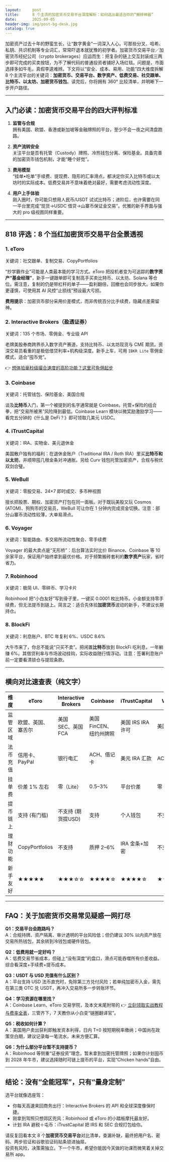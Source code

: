```yaml
---
layout:     post
title:      8 个主流的加密货币交易平台深度解析：如何选出最适合你的“搬砖神器”
date:       2025-09-05
header-img: img/post-bg-desk.jpg
catalog: true
---
```


加密资产过去十年的野蛮生长，让“数字黄金”一词深入人心。可那些分叉、哈希、私钥、共识机制等专业词汇，常常吓退本就犹豫的初学者。加密货币交易平台／加密货币经纪公司（crypto brokerages）应运而生：把复杂的链上交互封装成三两步即可完成的买卖按钮，为不了解代码的普通投资者铺好入场红毯。问题是，市面选择多如牛毛，真假李逵难辨。下文将以“安全、成本、易用、功能”四大维度拆解 8 个主流平台的关键词：**加密货币、交易平台、数字资产、低费交易、社交跟单、比特币、以太坊、加密货币钱包**。读完后，你将拥有 360° 比较清单，并明晰下一步开户路径。

---

## 入门必读：加密货币交易平台的四大评判标准

1. **监管与合规**  
   拥有美国、欧盟、香港或新加坡等金融牌照的平台，至少不会一夜之间清盘跑路。

2. **资产流转安全**  
   关注平台是否有托管（Custody）牌照、冷热钱包分离、保险基金。具备完善的加密货币钱包机制，才能“睡个好觉”。

3. **费用模型**  
   “挂单•吃单”手续费、提现费、隐形的汇率滑点，都决定你买入比特币或以太坊时的实际成本。低费交易并不意味着绝对最好，需要考虑流动性深度。

4. **用户上手体验**  
   刚入圈时，你可能只想用人民币/USDT 试试比特币；进阶后，也许需要在同一平台里完成“现货→USDC 借贷→山寨币保证金交易”。优雅的新手界面与强大的 pro 级视图同样重要。

---

## 818 评选：8 个当红加密货币交易平台全景透视

### 1. eToro  
关键词：社交跟单、复制交易、CopyPortfolios

“抄学霸作业”可能是人类最本能的学习方式。eToro 把投机者变为可追踪的**数字资产“基金经理”**，新手一键跟单即可复制高手买卖比特币、以太坊、Solana 等仓位。需注意，复制的仍是带杠杆的单子——盈利翻倍，回撤也会同步放大。如果你更谨慎，可使用其 AI 风控“止损线”预设最大亏损。

**费用提示**：加密货币部分采用价差模式，而非传统百分比手续费，隐藏点差需留神。

### 2. Interactive Brokers（盈透证券）  
关键词：135 个市场、零佣金、专业级 API

老牌美股券商跨界杀入数字资产赛道，支持比特币、以太坊现货与 CME 期货。资深交易员看重的是极低借贷利率+机构级深度。新手上车，可用 `IBKR Lite` 零佣金模式，适合“囤币党”。

👉 [想体验毫秒级撮合速度的高阶功能？这里可免佣起步](https://okxdog.com/)

### 3. Coinbase  
关键词：托管钱包、保险基金、美国合规

谈及**比特币**入门，第一个被提到的名字通常就是 Coinbase。托管+保险的组合拳，把“交易所被黑”风险降到最低。Coinbase Learn 模块以微奖励激励学习——看完五分钟的《什么是 DeFi？》即可领取几美元 USDC。

### 4. iTrustCapital  
关键词：IRA、实物金、美元退休金

美国散户独有的福利：在退休金账户（Traditional IRA / Roth IRA）里买**比特币和以太坊**，并顺带囤几根金条对冲通胀。另给 Curv 钱包托管加密资产，合规与税优双剑合璧。

### 5. WeBull  
关键词：零股交易、24×7 即时成交、多币种视图

擅长把股票、期权、加密资产打包在同一面板。对于既玩美股又玩 Cosmos (ATOM)、狗狗币的交易员，WeBull 可让你在 1 分钟内完成资金切换。注意：部分山寨币流动性较薄，大单易滑点。

### 6. Voyager  
关键词：智能路由、多交易所流动性聚合、零手续费

Voyager 的最大卖点是“无形桥”：后台算法实时比价 Binance、Coinbase 等 10 余家平台，保证用户始终拿到最优价格。对于频繁搬砖套利的**数字资产**玩家，省时省力。

### 7. Robinhood  
关键词：极简 UI、零碎币、学习卡片

Robinhood 把“小白友好”写到骨子里，一键买 0.0001 枚比特币。小金额支持零手续费，但无法提币到链上。简言之：适合先体验**加密货币**波动的新手，不建议长期持仓。

### 8. BlockFi  
关键词：利息账户、BTC 年复利 6%、USDC 8.6%

大牛市来了，你总不能说“只买不卖”。把闲置**比特币**放到 BlockFi 吃利息，一年躺赚 6%。其借贷利率与市场波动挂钩，实际收益随行情浮动。注意：签署利息账户前一定要看清锁仓与提现条款。

---

## 横向对比速查表（纯文字）

| 维度 | eToro | Interactive Brokers | Coinbase | iTrustCapital | WeBull | Voyager | Robinhood | BlockFi |
|---|---|---|---|---|---|---|---|---|
| 监管区域 | 欧盟、英国、塞舌尔 | 美国 SEC、英国 FCA | 美国 FinCEN、纽约州牌照 | 美国 IRS IRA 许可 | 美国 SEC | 美国 FinCEN | 美国 SEC | 美国各大州许可 |
| 法币充值 | 信用卡、PayPal | 银行电汇 | ACH、借记卡 | 美元 IRA 汇款 | ACH、电汇 | ACH、电汇 | ACH、借记卡 | ACH、电汇 |
| 挂单费 | 价差 1% 左右 | 零（Lite） | 0.5–3% | 平台价差 | 零 | 零 | 零 | 零 |
| 提币链上 | 支持 (有门槛) | 不支持 (期货提USD) | 支持 | 个人钱包 | 不支持 | 支持 | 不支持 | 支持 (有最小额) |
| 理财功能 | CopyPortfolios | 不支持 | 质押 2–6% | IRA 金条+加密 | 不支持 | 3% 利息 | 不支持 | 高达 8.6% |
| 新手友好 | ★★★★★ | ★★★☆☆ | ★★★★☆ | ★★★★☆ | ★★★☆☆ | ★★★★☆ | ★★★★★ | ★★★☆☆ |

---

## FAQ：关于加密货币交易常见疑惑一网打尽

**Q1：交易平台会跑路吗？**  
A：合规持牌、资产隔离、审计透明的平台风险低；但仍建议 30% 以内资产放在交易所热钱包，其余转到冷钱包或硬件钱包。

**Q2：低费用就一定好吗？**  
A：低费交易节省成本，但碰上“没有深度”的盘口，滑点可能吞噬所有价差收益。综合看深度+手续费+提币成本。

**Q3：USDT 与 USD 充值有什么区别？**  
A：平台支持 USD 法币直充时，免除第三方兑付风险；若单纯加密币入金，需先在第三类 OTC 兑 USDT，再冲入交易所多一步转账环节。

**Q4：学习资源在哪里找？**  
A：Coinbase Learn、eToro 交易学院，及本文末尾附带的 👉 [立刻领取实战教程与费率全表](https://okxdog.com/)，三管齐下，7 天教你从小白变“链圈翻译官”。

**Q5：税收如何计算？**  
A：美国用户卖出获利即触发资本利得，日内 T+0 按短期税率缴纳；中国尚在政策空白期，建议记录每一笔流水，未来方便汇算。

**Q6：为什么部分平台暂不支持提币？**  
A：Robinhood 等侧重“证券投资”理念，暂未拿到加密托管牌照；如果你计划囤币到 2028 年牛市，建议选择随时可链上提币的平台，实现“Chicken hands”自由。

---

## 结论：没有“全能冠军”，只有“量身定制”

选平台就像选座驾：  
- 你每天高速来回商务出行：Interactive Brokers 的 API 和全球深度像保时捷。  
- 刚拿到驾照只想郊区兜风：Robinhood 或 eToro 的小踏板摩托最友好。  
- 计划 IRA 避税＋屯币：iTrustCapital 把 IRS 和 SEC 合规打包给你。  

请反复回看本文 8 个**加密货币交易平台**对比清单，查漏补缺，最终把用户名、密码、两步验证和谷歌验证码贴条锁进抽屉。  
投资有风险，决策需独立。下一个牛市，希望你能因今天做的功课而微笑着关掉交易所 app。
